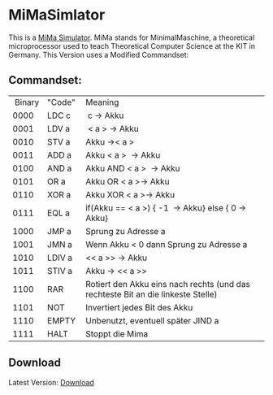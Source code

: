 # MiMaSimlator 
This is a [MiMa Simulator](http://ti.ira.uka.de/Visualisierungen/Mima/mima-aufgaben.pdf). 
MiMa stands for MinimalMaschine, a theoretical microprocessor used to teach Theoretical Computer Science at the KIT in Germany.
This Version uses a Modified Commandset:

## Commandset:
<table style="\width:" 417px\="">
<tbody>
<tr>
<td style="\width:" 51px\=""> Binary</td>
<td style="\width:" 55px\="">"Code" </td>
<td style="\width:" 309px\="">Meaning </td>
</tr>
<tr>
<td style="\width:" 51px\="">0000</td>
<td style="\width:" 55px\="">LDC c</td>
<td style="\width:" 309px\=""> c → Akku</td>
</tr>
<tr>
<td style="\width:" 51px\="">0001 </td>
<td style="\width:" 55px\="">LDV a </td>
<td style="\width:" 309px\=""> &lt a &gt → Akku</td>
</tr>
<tr>
<td style="\width:" 51px\="">0010 </td>
<td style="\width:" 55px\="">STV a </td>
<td style="\width:" 309px\="">Akku →&lt a &gt</td>
</tr>
<tr>
<td style="\width:" 51px\="">0011 </td>
<td style="\width:" 55px\="">ADD a </td>
<td style="\width:" 309px\="">Akku &lt a &gt  → Akku </td>
</tr>
<tr>
<td style="\width:" 51px\="">0100 </td>
<td style="\width:" 55px\="">AND a</td>
<td style="\width:" 309px\="">Akku AND &lt a &gt  → Akku </td>
</tr>
<tr>
<td style="\width:" 51px\="">0101 </td>
<td style="\width:" 55px\="">OR a </td>
<td style="\width:" 309px\="">Akku OR &lt a &gt→ Akku</td>
</tr>
<tr>
<td style="\width:" 51px\="">0110 </td>
<td style="\width:" 55px\="">XOR a </td>
<td style="\width:" 309px\="">Akku XOR &lt a &gt→ Akku </td>
</tr>
<tr>
<td style="\width:" 51px\="">0111</td>
<td style="\width:" 55px\="">EQL a</td>
<td style="\width:" 309px\="">if(Akku == &lt a &gt) { -1  → Akku} else { 0 → Akku}</td>
</tr>
<tr>
<td style="\width:" 51px\="">1000</td>
<td style="\width:" 55px\="">JMP a</td>
<td style="\width:" 309px\="">Sprung zu Adresse a</td>
</tr>
<tr>
<td style="\width:" 51px\="">1001</td>
<td style="\width:" 55px\="">JMN a</td>
<td style="\width:" 309px\="">Wenn Akku < 0 dann Sprung zu Adresse a</td>
</tr>
<tr>
<td style="\width:" 51px\="">1010</td>
<td style="\width:" 55px\="">LDIV a</td>
<td style="\width:" 309px\=""><&lt a &gt> → Akku</td>
</tr>
<tr>
<td style="\width:" 51px\="">1011</td>
<td style="\width:" 55px\="">STIV a</td>
<td style="\width:" 309px\="">Akku → <&lt a &gt></td>
</tr>
<tr>
<td style="\width:" 51px\="">1100</td>
<td style="\width:" 55px\="">RAR</td>
<td style="\width:" 309px\="">Rotiert den Akku eins nach rechts (und das rechteste Bit an die linkeste Stelle)</td>
</tr>
<tr>
<td style="\width:" 51px\="">1101</td>
<td style="\width:" 55px\="">NOT</td>
<td style="\width:" 309px\="">Invertiert jedes Bit des Akku</td>
</tr>
<tr>
<td style="\width:" 51px\="">1110</td>
<td style="\width:" 55px\="">EMPTY</td>
<td style="\width:" 309px\="">Unbenutzt, eventuell später JIND a</td>
</tr>
<tr>
<td style="\width:" 51px\="">1111</td>
<td style="\width:" 55px\="">HALT</td>
<td style="\width:" 309px\="">Stoppt die Mima</td>
</tr>
</tbody>
</table>

## Download
Latest Version: [Download](https://github.com/C1bergh0st/MiMaSimlator/raw/master/MiMa.jar)

